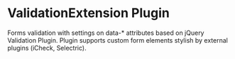 # ValidationExtension Plugin
Forms validation with settings on data-* attributes based on jQuery Validation Plugin.
Plugin supports custom form elements stylish by external plugins (iCheck, Selectric).